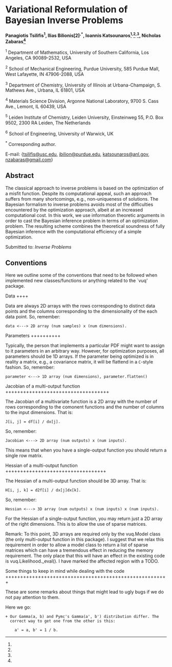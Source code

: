 Variational Reformulation of Bayesian Inverse Problems
================================================================

**Panagiotis Tsilifis<sup>1</sup>, Ilias Bilionis[2]<sup>,*</sup>, Ioannis Katsounaros[^3]<sup>,</sup>[^4]<sup>,</sup>[^5], Nicholas Zabaras[^6]**
[^1]:
<sup>1</sup>
Department of Mathematics, University of Southern California, Los Angeles, CA 90089-2532, USA[^2]: 
<sup>2</sup>
School of Mechanical Engineering, Purdue University, 585 Purdue Mall, West Lafayette, IN 47906-2088, USA[^3]:
<sup>3</sup>
Department of Chemistry, University of Illinois at Urbana-Champaign, S. Mathews Ave., Urbana, IL 61801, USA[^4]:
<sup>4</sup>
Materials Science Division, Argonne National Laboratory, 9700 S. Cass Ave., Lemont, IL 60439, USA[^5]:
<sup>5</sup>
Leiden Institute of Chemistry, Leiden University, Einsteinweg 55, P.O. Box 9502, 2300 RA Leiden, The Netherlands[^6]:
<sup>6</sup>
School of Engineering, University of Warwick, UK

[^\*]:
<sup>*</sup>
Corresponding author.E-mail: {<tsilifis@usc.edu>, <ibilion@purdue.edu>, <katsounaros@anl.gov>, <nzabaras@gmail.com>}Abstract
--------
The classical approach to inverse problems is based on the optimization of a misfit function. Despite its computational appeal, such an approach suffers from many shortcomings, e.g., non-uniqueness of solutions. The Bayesian formalism to inverse problems avoids most of the difficulties encountered by the optimization approach, albeit at an increased computational cost. In this work, we use information theoretic arguments in order to cast the Bayesian inference problem in terms of an optimization problem. The resulting scheme combines the theoretical soundness of fully Bayesian inference with the computational efficiency of a simple optimization.

Submitted to: *Inverse Problems*

Conventions
-----------

Here we outline some of the conventions that need to be followed when
implemented new classes/functions or anything related to the `vuq'
package.

Data
++++

Data are always 2D arrays with the rows corresponding to distinct data
points and the columns corresponding to the dimensionality of the each
data point. So, remember:

    data <---> 2D array (num samples) x (num dimensions).

Parameters
++++++++++

Typically, the person that implements a particular PDF might want to
assign to it parameters in an arbitrary way. However, for optimization
purposes, all parameters should be 1D arrays. If the parameter being
optimized is in reality a matrix, e.g., a covariance matrix, it will
be flattend in a `C`-style fashion. So, remember:

    parameter <---> 1D array (num dimensions), parameter.flatten()

Jacobian of a multi-output function
+++++++++++++++++++++++++++++++++++

The Jacobian of a multivariate function is a 2D array with the number of
rows corresponding to the comonent functions and the number of columns
to the input dimensions. That is:

    J[i, j] = df[i] / dx[j].

So, remember:

    Jacobian <---> 2D array (num outputs) x (num inputs).

This means that when you have a single-output function you should return
a single row matrix.

Hessian of a multi-output function
++++++++++++++++++++++++++++++++++

The Hessian of a multi-output function should be 3D array. That is:

    H[i, j, k] = d2f[i] / dx[j]dx[k].

So, remember:

    Hessian <---> 3D array (num outputs) x (num inputs) x (num inputs).

For the Hessian of a single-output function, you may return just a 2D array of
the right dimensions. This is to allow the use of sparse matrices.

Remark: To this point, 3D arrays are required only by the vuq.Model class (the
only multi-output function in this package). I suggest that we relax this
requirement in order to allow a model class to return a list of sparse matrices
which can have a tremendous effect in reducing the memory requirement. The only
place that this will have an effect in the existing code is
vuq.Likelihood._eval(). I have marked the affected region with a TODO.

Some things to keep in mind while dealing with the code
+++++++++++++++++++++++++++++++++++++++++++++++++++++++

These are some remarks about things that might lead to ugly bugs if we do not
pay attention to them.

Here we go:

    + Our Gamma(a, b) and Pymc's Gamma(a', b') distribution differ. The
      correct way to get one from the other is this:
        
        a' = a, b' = 1 / b.
